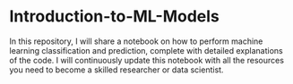 # Introduction-to-ML-Models
In this repository, I will share a notebook on how to perform machine learning classification and prediction, complete with detailed explanations of the code. I will continuously update this notebook with all the resources you need to become a skilled researcher or data scientist.
